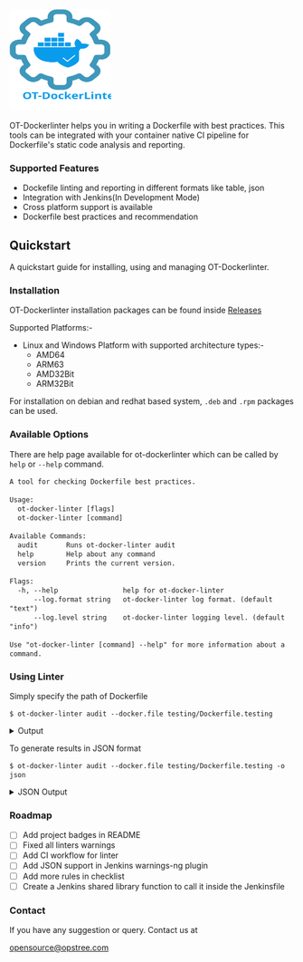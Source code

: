 <p align="left">
  <img src="./static/ot-dockerlinter.svg" height="180" width="180">
</p>

OT-Dockerlinter helps you in writing a Dockerfile with best practices. This tools can be integrated with your container native CI pipeline for Dockerfile's static code analysis and reporting.

### Supported Features

- Dockefile linting and reporting in different formats like table, json
- Integration with Jenkins(In Development Mode)
- Cross platform support is available
- Dockerfile best practices and recommendation

## Quickstart

A quickstart guide for installing, using and managing OT-Dockerlinter.

### Installation

OT-Dockerlinter installation packages can be found inside [Releases](https://github.com/opstree/OT-Dockerlinter/releases)

Supported Platforms:-

- Linux and Windows Platform with supported architecture types:-
  - AMD64
  - ARM63
  - AMD32Bit
  - ARM32Bit

For installation on debian and redhat based system, `.deb` and `.rpm` packages can be used.

### Available Options

There are help page available for ot-dockerlinter which can be called by `help` or `--help` command.

```shell
A tool for checking Dockerfile best practices.

Usage:
  ot-docker-linter [flags]
  ot-docker-linter [command]

Available Commands:
  audit       Runs ot-docker-linter audit
  help        Help about any command
  version     Prints the current version.

Flags:
  -h, --help                help for ot-docker-linter
      --log.format string   ot-docker-linter log format. (default "text")
      --log.level string    ot-docker-linter logging level. (default "info")

Use "ot-docker-linter [command] --help" for more information about a command.
```

### Using Linter

Simply specify the path of Dockerfile

```shell
$ ot-docker-linter audit --docker.file testing/Dockerfile.testing
```

<details>
<summary>Output</summary>

```shell
+-------------+------------------------------+-------------+--------------------------------+----------+----------------------------+
| LINE NUMBER |             LINE             |    CODE     |          DESCRIPTION           | SEVERITY |          FILENAME          |
+-------------+------------------------------+-------------+--------------------------------+----------+----------------------------+
| 3           | WORKDIR spsp/                | DL3000      | Use absolute WORKDIR.          | Error    | testing/Dockerfile.testing |
+-------------+------------------------------+-------------+--------------------------------+----------+----------------------------+
| 5           | RUN sudo apt-get update && \ | DL3001      | For some bash commands it      | Info     | testing/Dockerfile.testing |
|             |                              |             | makes no sense running them    |          |                            |
|             |                              |             | in a Docker container like     |          |                            |
|             |                              |             | `free`, `ifconfig`, `kill`,    |          |                            |
|             |                              |             | `mount`, `ps`, `service`,      |          |                            |
|             |                              |             | `shutdown`, `ssh`, `top`,      |          |                            |
|             |                              |             | `vim`.                         |          |                            |
+-------------+------------------------------+-------------+--------------------------------+----------+----------------------------+
| 8           | USER root                    | DL3002      | Last USER should not be root.  | Warning  | testing/Dockerfile.testing |
+-------------+------------------------------+-------------+--------------------------------+----------+----------------------------+
| 5           | RUN sudo apt-get update && \ | DL3004      | Do not use sudo as it leads    | Error    | testing/Dockerfile.testing |
|             |                              |             | to unpredictable behavior. Use |          |                            |
|             |                              |             | a tool like gosu to enforce    |          |                            |
|             |                              |             | root.                          |          |                            |
+-------------+------------------------------+-------------+--------------------------------+----------+----------------------------+
| 1           | FROM ubuntu:latest           | DL3007      | Using latest is prone to       | Warning  | testing/Dockerfile.testing |
|             |                              |             | errors if the image will       |          |                            |
|             |                              |             | ever update. Pin the version   |          |                            |
|             |                              |             | explicitly to a release tag.   |          |                            |
+-------------+------------------------------+-------------+--------------------------------+----------+----------------------------+
| 5           | RUN sudo apt-get update && \ | DL3008      | Pin versions in apt            | Warning  | testing/Dockerfile.testing |
|             |                              |             | get install. Instead of        |          |                            |
|             |                              |             | `apt-get install <package>`    |          |                            |
|             |                              |             | use `apt-get install           |          |                            |
|             |                              |             | <package>=<version>`.          |          |                            |
+-------------+------------------------------+-------------+--------------------------------+----------+----------------------------+
| 5           | RUN sudo apt-get update && \ | DL3009      | Delete the apt-get lists after | Info     | testing/Dockerfile.testing |
|             |                              |             | installing something.          |          |                            |
+-------------+------------------------------+-------------+--------------------------------+----------+----------------------------+
| 5           | RUN sudo apt-get update && \ | DL3014      | Use the `-y` switch to avoid   | Warning  | testing/Dockerfile.testing |
|             |                              |             | manual input `apt-get -y       |          |                            |
|             |                              |             | install <package>`.            |          |                            |
+-------------+------------------------------+-------------+--------------------------------+----------+----------------------------+
| 5           | RUN sudo apt-get update && \ | DL3015      | Avoid additional               | Info     | testing/Dockerfile.testing |
|             |                              |             | packages by specifying         |          |                            |
|             |                              |             | `--no-install-recommends`.     |          |                            |
+-------------+------------------------------+-------------+--------------------------------+----------+----------------------------+
```
</details>

To generate results in JSON format

```shell
$ ot-docker-linter audit --docker.file testing/Dockerfile.testing -o json
```

<details>
<summary>JSON Output</summary>

```json
[{
	"line_number": 3,
	"line": "WORKDIR spsp/",
	"code": "DL3000",
	"description": "Use absolute WORKDIR.",
	"message": "",
	"severity": "Error",
	"file": "testing/Dockerfile.testing"
}, {
	"line_number": 5,
	"line": "RUN sudo apt-get update \u0026\u0026 \\",
	"code": "DL3001",
	"description": "For some bash commands it makes no sense running them in a Docker container like `free`, `ifconfig`, `kill`, `mount`, `ps`, `service`, `shutdown`, `ssh`, `top`, `vim`.",
	"message": "",
	"severity": "Info",
	"file": "testing/Dockerfile.testing"
}, {
	"line_number": 8,
	"line": "USER root",
	"code": "DL3002",
	"description": "Last USER should not be root.",
	"message": "",
	"severity": "Warning",
	"file": "testing/Dockerfile.testing"
}, {
	"line_number": 5,
	"line": "RUN sudo apt-get update \u0026\u0026 \\",
	"code": "DL3004",
	"description": "Do not use sudo as it leads to unpredictable behavior. Use a tool like gosu to enforce root.",
	"message": "",
	"severity": "Error",
	"file": "testing/Dockerfile.testing"
}, {
	"line_number": 1,
	"line": "FROM ubuntu:latest",
	"code": "DL3007",
	"description": "Using latest is prone to errors if the image will ever update. Pin the version explicitly to a release tag.",
	"message": "",
	"severity": "Warning",
	"file": "testing/Dockerfile.testing"
}, {
	"line_number": 5,
	"line": "RUN sudo apt-get update \u0026\u0026 \\",
	"code": "DL3008",
	"description": "Pin versions in apt get install. Instead of `apt-get install \u003cpackage\u003e` use `apt-get install \u003cpackage\u003e=\u003cversion\u003e`.",
	"message": "",
	"severity": "Warning",
	"file": "testing/Dockerfile.testing"
}, {
	"line_number": 5,
	"line": "RUN sudo apt-get update \u0026\u0026 \\",
	"code": "DL3009",
	"description": "Delete the apt-get lists after installing something.",
	"message": "",
	"severity": "Info",
	"file": "testing/Dockerfile.testing"
}, {
	"line_number": 5,
	"line": "RUN sudo apt-get update \u0026\u0026 \\",
	"code": "DL3014",
	"description": "Use the `-y` switch to avoid manual input `apt-get -y install \u003cpackage\u003e`.",
	"message": "",
	"severity": "Warning",
	"file": "testing/Dockerfile.testing"
}, {
	"line_number": 5,
	"line": "RUN sudo apt-get update \u0026\u0026 \\",
	"code": "DL3015",
	"description": "Avoid additional packages by specifying `--no-install-recommends`.",
	"message": "",
	"severity": "Info",
	"file": "testing/Dockerfile.testing"
}]
```
</details>

### Roadmap

- [ ] Add project badges in README
- [ ] Fixed all linters warnings
- [ ] Add CI workflow for linter
- [ ] Add JSON support in Jenkins warnings-ng plugin
- [ ] Add more rules in checklist
- [ ] Create a Jenkins shared library function to call it inside the Jenkinsfile

### Contact

If you have any suggestion or query. Contact us at

opensource@opstree.com
